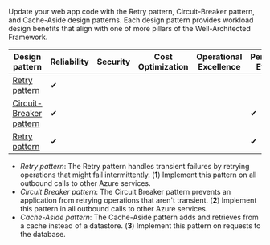 Update your web app code with the Retry pattern, Circuit-Breaker pattern, and Cache-Aside design patterns. Each design pattern provides workload design benefits that align with one of more pillars of the Well-Architected Framework.

|Design pattern|Reliability|Security|Cost Optimization|Operational Excellence|Performance Efficiency|
|---|---|---|---|---|---|
| [Retry pattern](#implement-the-retry-pattern) |✔| | | | |
| [Circuit-Breaker pattern](#implement-the-circuit-breaker-pattern) |✔| | | |✔|
| [Retry pattern](#implement-the-cache-aside-pattern) |✔| | | |✔|

- *Retry pattern*: The Retry pattern handles transient failures by retrying operations that might fail intermittently. (**1**) Implement this pattern on all outbound calls to other Azure services.
- *Circuit Breaker pattern*: The Circuit Breaker pattern prevents an application from retrying operations that aren't transient. (**2**) Implement this pattern in all outbound calls to other Azure services.
- *Cache-Aside pattern*: The Cache-Aside pattern adds and retrieves from a cache instead of a datastore. (**3**) Implement this pattern on requests to the database.